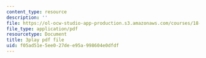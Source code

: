 ```yaml
---
content_type: resource
description: ''
file: https://ol-ocw-studio-app-production.s3.amazonaws.com/courses/18-065-matrix-methods-in-data-analysis-signal-processing-and-machine-learning-spring-2018/f05ad51e5ee027dee95a998604e0dfdf_hwDRfkPSXng.pdf
file_type: application/pdf
resourcetype: Document
title: 3play pdf file
uid: f05ad51e-5ee0-27de-e95a-998604e0dfdf
---
```

